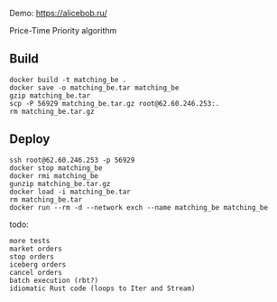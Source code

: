 Demo: https://alicebob.ru/

Price-Time Priority algorithm

## Build ##
```
docker build -t matching_be .
docker save -o matching_be.tar matching_be
gzip matching_be.tar
scp -P 56929 matching_be.tar.gz root@62.60.246.253:.
rm matching_be.tar.gz
```

## Deploy ##
```
ssh root@62.60.246.253 -p 56929
docker stop matching_be
docker rmi matching_be
gunzip matching_be.tar.gz
docker load -i matching_be.tar
rm matching_be.tar
docker run --rm -d --network exch --name matching_be matching_be
```


todo: 
```
more tests
market orders
stop orders
iceberg orders
cancel orders
batch execution (rbt?)
idiomatic Rust code (loops to Iter and Stream)
```
